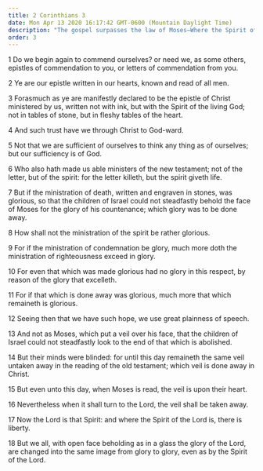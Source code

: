 ```yaml
---
title: 2 Corinthians 3
date: Mon Apr 13 2020 16:17:42 GMT-0600 (Mountain Daylight Time)
description: "The gospel surpasses the law of Moses—Where the Spirit of the Lord is, there is liberty."
order: 3
---
```


1 Do we begin again to commend ourselves? or need we, as some others, epistles of commendation to you, or letters of commendation from you.

2 Ye are our epistle written in our hearts, known and read of all men.

3 Forasmuch as ye are manifestly declared to be the epistle of Christ ministered by us, written not with ink, but with the Spirit of the living God; not in tables of stone, but in fleshy tables of the heart.

4 And such trust have we through Christ to God-ward.

5 Not that we are sufficient of ourselves to think any thing as of ourselves; but our sufficiency is of God.

6 Who also hath made us able ministers of the new testament; not of the letter, but of the spirit: for the letter killeth, but the spirit giveth life.

7 But if the ministration of death, written and engraven in stones, was glorious, so that the children of Israel could not steadfastly behold the face of Moses for the glory of his countenance; which glory was to be done away.

8 How shall not the ministration of the spirit be rather glorious.

9 For if the ministration of condemnation be glory, much more doth the ministration of righteousness exceed in glory.

10 For even that which was made glorious had no glory in this respect, by reason of the glory that excelleth.

11 For if that which is done away was glorious, much more that which remaineth is glorious.

12 Seeing then that we have such hope, we use great plainness of speech.

13 And not as Moses, which put a veil over his face, that the children of Israel could not steadfastly look to the end of that which is abolished.

14 But their minds were blinded: for until this day remaineth the same veil untaken away in the reading of the old testament; which veil is done away in Christ.

15 But even unto this day, when Moses is read, the veil is upon their heart.

16 Nevertheless when it shall turn to the Lord, the veil shall be taken away.

17 Now the Lord is that Spirit: and where the Spirit of the Lord is, there is liberty.

18 But we all, with open face beholding as in a glass the glory of the Lord, are changed into the same image from glory to glory, even as by the Spirit of the Lord.
